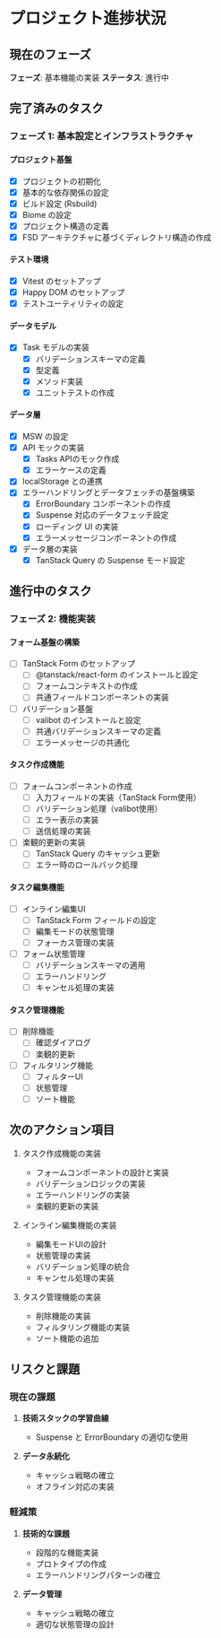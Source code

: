 # プロジェクト進捗状況

## 現在のフェーズ

**フェーズ**: 基本機能の実装
**ステータス**: 進行中

## 完了済みのタスク

### フェーズ 1: 基本設定とインフラストラクチャ

#### プロジェクト基盤
- [x] プロジェクトの初期化
- [x] 基本的な依存関係の設定
- [x] ビルド設定 (Rsbuild)
- [x] Biome の設定
- [x] プロジェクト構造の定義
- [x] FSD アーキテクチャに基づくディレクトリ構造の作成

#### テスト環境
- [x] Vitest のセットアップ
- [x] Happy DOM のセットアップ
- [x] テストユーティリティの設定

#### データモデル
- [x] Task モデルの実装
  - [x] バリデーションスキーマの定義
  - [x] 型定義
  - [x] メソッド実装
  - [x] ユニットテストの作成

#### データ層
- [x] MSW の設定
- [x] API モックの実装
  - [x] Tasks APIのモック作成
  - [x] エラーケースの定義
- [x] localStorage との連携
- [x] エラーハンドリングとデータフェッチの基盤構築
  - [x] ErrorBoundary コンポーネントの作成
  - [x] Suspense 対応のデータフェッチ設定
  - [x] ローディング UI の実装
  - [x] エラーメッセージコンポーネントの作成
- [x] データ層の実装
  - [x] TanStack Query の Suspense モード設定

## 進行中のタスク

### フェーズ 2: 機能実装

#### フォーム基盤の構築
- [ ] TanStack Form のセットアップ
  - [ ] @tanstack/react-form のインストールと設定
  - [ ] フォームコンテキストの作成
  - [ ] 共通フィールドコンポーネントの実装
- [ ] バリデーション基盤
  - [ ] valibot のインストールと設定
  - [ ] 共通バリデーションスキーマの定義
  - [ ] エラーメッセージの共通化

#### タスク作成機能
- [ ] フォームコンポーネントの作成
  - [ ] 入力フィールドの実装（TanStack Form使用）
  - [ ] バリデーション処理（valibot使用）
  - [ ] エラー表示の実装
  - [ ] 送信処理の実装
- [ ] 楽観的更新の実装
  - [ ] TanStack Query のキャッシュ更新
  - [ ] エラー時のロールバック処理

#### タスク編集機能
- [ ] インライン編集UI
  - [ ] TanStack Form フィールドの設定
  - [ ] 編集モードの状態管理
  - [ ] フォーカス管理の実装
- [ ] フォーム状態管理
  - [ ] バリデーションスキーマの適用
  - [ ] エラーハンドリング
  - [ ] キャンセル処理の実装

#### タスク管理機能
- [ ] 削除機能
  - [ ] 確認ダイアログ
  - [ ] 楽観的更新
- [ ] フィルタリング機能
  - [ ] フィルターUI
  - [ ] 状態管理
  - [ ] ソート機能

## 次のアクション項目

1. タスク作成機能の実装
   - フォームコンポーネントの設計と実装
   - バリデーションロジックの実装
   - エラーハンドリングの実装
   - 楽観的更新の実装

2. インライン編集機能の実装
   - 編集モードUIの設計
   - 状態管理の実装
   - バリデーション処理の統合
   - キャンセル処理の実装

3. タスク管理機能の実装
   - 削除機能の実装
   - フィルタリング機能の実装
   - ソート機能の追加

## リスクと課題

### 現在の課題

1. **技術スタックの学習曲線**
   - Suspense と ErrorBoundary の適切な使用

2. **データ永続化**
   - キャッシュ戦略の確立
   - オフライン対応の実装

### 軽減策

1. **技術的な課題**
   - 段階的な機能実装
   - プロトタイプの作成
   - エラーハンドリングパターンの確立

2. **データ管理**
   - キャッシュ戦略の確立
   - 適切な状態管理の設計
